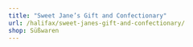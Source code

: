 ```yaml
---
title: "Sweet Jane’s Gift and Confectionary"
url: /halifax/sweet-janes-gift-and-confectionary/
shop: Süßwaren
---
```

